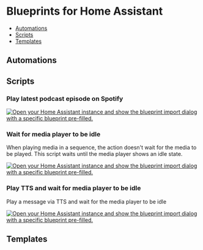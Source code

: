 # Blueprints for Home Assistant

* [Automations](#automations)
* [Scripts](#scripts)
* [Templates](#templates)

## Automations

## Scripts

### Play latest podcast episode on Spotify

[![Open your Home Assistant instance and show the blueprint import dialog with a specific blueprint pre-filled.](https://my.home-assistant.io/badges/blueprint_import.svg)](https://my.home-assistant.io/redirect/blueprint_import/?blueprint_url=https%3A%2F%2Fblueprints.homeautomationlab.tv%2Fscript-spotify-play-podcast)

### Wait for media player to be idle

When playing media in a sequence, the action doesn't wait for the media to be played. This script waits until the media player shows an idle state.

[![Open your Home Assistant instance and show the blueprint import dialog with a specific blueprint pre-filled.](https://my.home-assistant.io/badges/blueprint_import.svg)](https://my.home-assistant.io/redirect/blueprint_import/?blueprint_url=https%3A%2F%2Fblueprints.homeautomationlab.tv%2Fscript-media-player-idle)

### Play TTS and wait for media player to be idle

Play a message via TTS and wait for the media player to be idle

[![Open your Home Assistant instance and show the blueprint import dialog with a specific blueprint pre-filled.](https://my.home-assistant.io/badges/blueprint_import.svg)](https://my.home-assistant.io/redirect/blueprint_import/?blueprint_url=https%3A%2F%2Fblueprints.homeautomationlab.tv%2Fscript-tts-and-wait-for-idle)

## Templates
